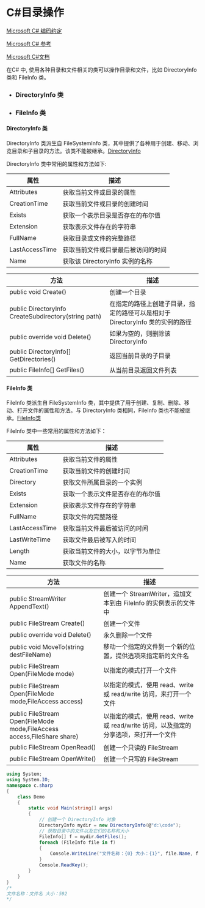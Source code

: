 # C#目录操作

[Microsoft C# 编码约定](https://learn.microsoft.com/zh-cn/dotnet/csharp/fundamentals/coding-style/coding-conventions)

[Microsoft C# 参考](https://learn.microsoft.com/zh-cn/previous-versions/visualstudio/visual-studio-2012/618ayhy6(v=vs.110))

[Microsoft C#文档](https://learn.microsoft.com/zh-cn/dotnet/csharp/)

在C# 中, 使用各种目录和文件相关的类可以操作目录和文件，比如 DirectoryInfo 类和 FileInfo 类。



- ### DirectoryInfo 类

- ### FileInfo 类


> 

#### DirectoryInfo 类

DirectoryInfo 类派生自 FileSystemInfo 类，其中提供了各种用于创建、移动、浏览目录和子目录的方法。该类不能被继承。[DirectoryInfo](https://learn.microsoft.com/zh-cn/dotnet/api/system.io.directoryinfo?view=net-7.0)

DirectoryInfo 类中常用的属性和方法如下:

| 属性           | 描述                               |
| -------------- | ---------------------------------- |
| Attributes     | 获取当前文件或目录的属性           |
| CreationTime   | 获取当前文件或目录的创建时间       |
| Exists         | 获取一个表示目录是否存在的布尔值   |
| Extension      | 获取表示文件存在的字符串           |
| FullName       | 获取目录或文件的完整路径           |
| LastAccessTime | 获取当前文件或目录最后被访问的时间 |
| Name           | 获取该 DirectoryInfo 实例的名称    |

| 方法                                                 | 描述                                                         |
| ---------------------------------------------------- | ------------------------------------------------------------ |
| public void Create()                                 | 创建一个目录                                                 |
| public DirectoryInfo CreateSubdirectory(string path) | 在指定的路径上创建子目录，指定的路径可以是相对于 DirectoryInfo 类的实例的路径 |
| public override void Delete()                        | 如果为空的，则删除该 DirectoryInfo                           |
| public DirectoryInfo[] GetDirectories()              | 返回当前目录的子目录                                         |
| public FileInfo[] GetFiles()                         | 从当前目录返回文件列表                                       |



#### FileInfo 类

FileInfo 类派生自 FileSystemInfo 类，其中提供了用于创建、复制、删除、移动、打开文件的属性和方法。与 DirectoryInfo 类相同，FileInfo 类也不能被继承。[FileInfo类](https://learn.microsoft.com/zh-cn/dotnet/api/system.io.fileinfo?view=net-7.0)

 FileInfo 类中一些常用的属性和方法如下：

| 属性           | 描述                             |
| -------------- | -------------------------------- |
| Attributes     | 获取当前文件的属性               |
| CreationTime   | 获取当前文件的创建时间           |
| Directory      | 获取文件所属目录的一个实例       |
| Exists         | 获取一个表示文件是否存在的布尔值 |
| Extension      | 获取表示文件存在的字符串         |
| FullName       | 获取文件的完整路径               |
| LastAccessTime | 获取当前文件最后被访问的时间     |
| LastWriteTime  | 获取文件最后被写入的时间         |
| Length         | 获取当前文件的大小，以字节为单位 |
| Name           | 获取文件的名称                   |

| 方法                                                         | 描述                                                         |
| ------------------------------------------------------------ | ------------------------------------------------------------ |
| public StreamWriter AppendText()                             | 创建一个 StreamWriter，追加文本到由 FileInfo 的实例表示的文件中 |
| public FileStream Create()                                   | 创建一个文件                                                 |
| public override void Delete()                                | 永久删除一个文件                                             |
| public void MoveTo(string destFileName)                      | 移动一个指定的文件到一个新的位置，提供选项来指定新的文件名   |
| public FileStream Open(FileMode mode)                        | 以指定的模式打开一个文件                                     |
| public FileStream Open(FileMode mode,FileAccess access)      | 以指定的模式，使用 read、write 或 read/write 访问，来打开一个文件 |
| public FileStream Open(FileMode mode,FileAccess access,FileShare share) | 以指定的模式，使用 read、write 或 read/write 访问，以及指定的分享选项，来打开一个文件 |
| public FileStream OpenRead()                                 | 创建一个只读的 FileStream                                    |
| public FileStream OpenWrite()                                | 创建一个只写的 FileStream                                    |

```C#
using System;
using System.IO;
namespace c.sharp
{
    class Demo
    {
        static void Main(string[] args) 
        {
            // 创建一个 DirectoryInfo 对象
            DirectoryInfo mydir = new DirectoryInfo(@"d:\code");
            // 获取目录中的文件以及它们的名称和大小
            FileInfo[] f = mydir.GetFiles();
            foreach (FileInfo file in f)
            {
                Console.WriteLine("文件名称：{0} 大小：{1}", file.Name, file.Length);
            }
            Console.ReadKey();
        }
    }
}
/*
文件名称：文件名 大小：592
*/
```

